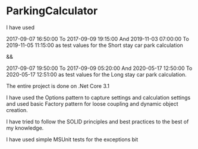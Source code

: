 # ParkingCalculator

I have used 

2017-09-07 16:50:00 To 2017-09-09 19:15:00
And 
2019-11-03 07:00:00 To 2019-11-05 11:15:00
as test values for the Short stay car park calculation

&&

2017-09-07 19:50:00 To 2017-09-09 05:20:00
 And
2020-05-17 12:50:00 To 2020-05-17 12:51:00 
as test values for the Long stay car park calculation.

The entire project is done on .Net Core 3.1

I have used the Options pattern to capture settings and calculation settings and used basic Factory pattern for loose coupling and dynamic object creation. 

I have tried to follow the SOLID principles and best practices to the best of my knowledge.

I have used simple MSUnit tests for the exceptions bit
